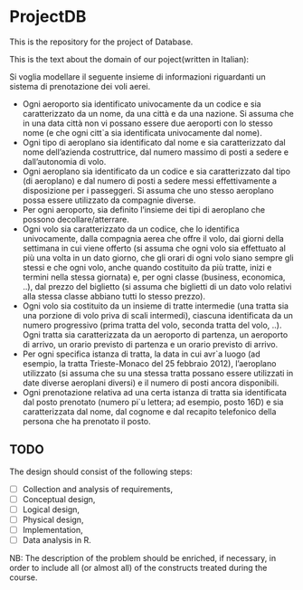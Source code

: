# ProjectDB
This is the repository for the project of Database.

This is the text about the domain of our poject(written in Italian):

Si voglia modellare il seguente insieme di informazioni riguardanti un sistema di prenotazione dei voli
aerei.

- Ogni aeroporto sia identificato univocamente da un codice e sia caratterizzato da un nome, da una
città e da una nazione. Si assuma che in una data città non vi possano essere due aeroporti con lo
stesso nome (e che ogni citt`a sia identificata univocamente dal nome).
- Ogni tipo di aeroplano sia identificato dal nome e sia caratterizzato dal nome dell’azienda costruttrice,
dal numero massimo di posti a sedere e dall’autonomia di volo.
- Ogni aeroplano sia identificato da un codice e sia caratterizzato dal tipo (di aeroplano) e dal numero
di posti a sedere messi effettivamente a disposizione per i passeggeri. Si assuma che uno stesso
aeroplano possa essere utilizzato da compagnie diverse.
- Per ogni aeroporto, sia definito l’insieme dei tipi di aeroplano che possono decollare/atterrare.
- Ogni volo sia caratterizzato da un codice, che lo identifica univocamente, dalla compagnia aerea che
offre il volo, dai giorni della settimana in cui viene offerto (si assuma che ogni volo sia effettuato al
più una volta in un dato giorno, che gli orari di ogni volo siano sempre gli stessi e che ogni volo, anche
quando costituito da più tratte, inizi e termini nella stessa giornata) e, per ogni classe (business,
economica, ..), dal prezzo del biglietto (si assuma che biglietti di un dato volo relativi alla stessa
classe abbiano tutti lo stesso prezzo).
- Ogni volo sia costituito da un insieme di tratte intermedie (una tratta sia una porzione di volo priva
di scali intermedi), ciascuna identificata da un numero progressivo (prima tratta del volo, seconda
tratta del volo, ..). Ogni tratta sia caratterizzata da un aeroporto di partenza, un aeroporto di
arrivo, un orario previsto di partenza e un orario previsto di arrivo.
- Per ogni specifica istanza di tratta, la data in cui avr`a luogo (ad esempio, la tratta Trieste-Monaco del
25 febbraio 2012), l’aeroplano utilizzato (si assuma che su una stessa tratta possano essere utilizzati
in date diverse aeroplani diversi) e il numero di posti ancora disponibili.
- Ogni prenotazione relativa ad una certa istanza di tratta sia identificata dal posto prenotato (numero pi`u lettera; ad esempio, posto 16D) e sia caratterizzata dal nome, dal cognome e dal recapito
telefonico della persona che ha prenotato il posto.

## TODO

The design should consist of the following steps:

- [ ] Collection and analysis of requirements,
- [ ] Conceptual design,
- [ ] Logical design,
- [ ] Physical design,
- [ ] Implementation,
- [ ] Data analysis in R.

NB: The description of the problem should be enriched, if necessary, in order to include all (or almost all) of the constructs treated during the course.
